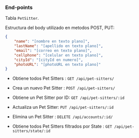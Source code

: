 ### End-points

Tabla `PetSitter`.

Estructura del body utilizado en metodos POST, PUT:

```json
{
    "name": "[nombre en texto plano]",
    "lastName": "[apellido en texto plano]",
    "email": "[correo en texto plano]",
    "cellphone": "[celular en texto plano]",
    "cityId": "[cityId en numero]",
    "photoURL": "[photoURL en texto plano]"
}
```

-   Obtiene todos Pet Sitters : `GET /api/pet-sitters/`
-   Crea un nuevo Pet Sitter : `POST /api/pet-sitters/`

-   Obtiene un Pet Sitter por ID: `GET /api/pet-sitters/:id`
-   Actualiza un Pet Sitter: `PUT /api/pet-sitters/:id`

-   Elimina un Pet Sitter : `DELETE /api/accounts/:id/`
-   Obtiene todos Pet Sitters filtrados por State : `GET /api/pet-sitters/state/:id`
